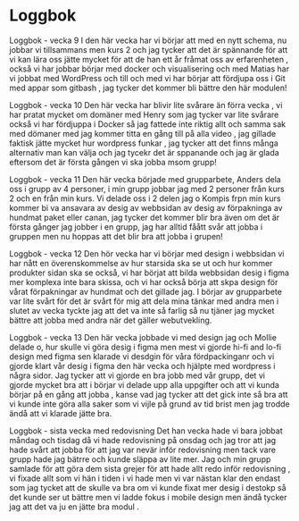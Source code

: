 # Loggbok
Loggbok - vecka 9 
I den här vecka har vi börjar att med en nytt schema, nu jobbar vi tillsammans men kurs 2 och jag tycker att det är spännande för att vi kan lära oss jätte mycket för att de han ett år fråmat oss av erfarenheten , också vi har jobbar börjar med docker och visualisering och med Matias har vi jobbat med WordPress och till och med vi har börjar att fördjupa oss i Git med appar som gitbash , jag tycker det kommer bli bättre den här modulen!

Loggbok - vecka 10
Den här vecka har blivir lite svårare än förra vecka , vi har pratat mycket om domäner med Henry som jag tycker var lite svårare också vi har fördjuppa i Docker så jag fattede inte riktig allt och samma sak med dömaner med jag kommer titta en gång till på alla video , jag gillade faktisk jätte mycket hur wordpress funkar , jag tycker att det finns många alternativ man kan välja och jag tycekr det är sppanande och jag är glada eftersom det är första gången vi ska jobba msom grupp!


Loggbok - vecka 11
Den här vecka började med grupparbete, Anders dela oss i grupp av 4 personer, i min grupp jobbar jag med 2 personer från kurs 2 och en från min kurs. Vi delade oss i 2 delen jag o Kompis frpn min kurs kommer bi va ansavara av desig av webbsidan av desig av förpakninga av hundmat paket eller canan, jag tycker det kommer blir bra även om det är första gånger jag jobber i en grupp, jag har alltid fåått svår att jobba i gruppen men nu hoppas att det blir bra att jobba i grupen!

Loggbok - vecka 12
Den hör vecka har vi börjar med design i webbsidan vi har nått en överenskommelse av hur starsida ska se ut och hur kommer produkter sidan ska se också, vi har börjat att bilda webbsidan desig i figma mer komplexa inte bara skissa, och vi har också börja att skpa design för vårat förpakningar av hundmat och det gillade jag. I börjar av grupparbete var lite svårt för det är svårt för mig att dela mina tänkar med andra men i slutet av vecka tyckte jag att det va inte så farlig så nu tjäner jag mycket bättre att jobba med andra när det gäller webutvekling. 

Loggbok - vecka 13
Den här vecka jobbade vi med design jag och Mollie delade o, hur skulle vi göra desig i figma men mest vi gjorde hi-fi and lo-fi design med figma sen klarade vi desdgin för våra fördpackinganr och vi gjorde klart vår desig i figma den här vecka och hjälpte med wordpress i några sidor. Jag tycker att vi gjorde en bra jobb med vår grupp, det vi gjorde mycket bra att i börjar vi delade upp alla uppgifter och att vi kunda börjar på en gång att jobba , kanse vad jag tycker att det gick inte så bra att vi kunde inte göra alla saker som vi vijle på grund av tid brist men jag trodde ändå att vi klarade jätte bra. 

Loggbok - sista vecka med redovisning
Det han vecka hade vi bara jobbat måndag och tisdag då vi hade redovisning på onsdag och jag tror att jag hade svårt att jobba för att jag var nevär inför redovisning men tack vare grupp hade jag bätrre och kunde släppa av lite mer. Jag och min grupp samlade för att göra dem sista grejer för att hade allt redo inför redovisning , vi fixade allt som vi hän i tiden i vi hade men vi var nästan klar den endast som jag tycket att de skulle va bra om vi kunde fixat mer desig i destokp så det kunde ser ut bättre men vi ladde fokus i mobile design men ändå tycker jag att det va ju en jätte bra modul .
